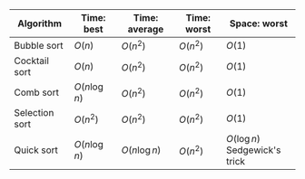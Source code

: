 | Algorithm      | Time: best    | Time: average | Time: worst | Space: worst                      |
| -------------- | ------------- | ------------- | ----------- | --------------------------------- |
| Bubble sort    | $O(n)$        | $O(n^2)$      | $O(n^2)$    | $O(1)$                            |
| Cocktail sort  | $O(n)$        | $O(n^2)$      | $O(n^2)$    | $O(1)$                            |
| Comb sort      | $O(n\log{n})$ | $O(n^2)$      | $O(n^2)$    | $O(1)$                            |
| Selection sort | $O(n^2)$      | $O(n^2)$      | $O(n^2)$    | $O(1)$                            |
| Quick sort     | $O(n\log{n})$ | $O(n\log{n})$ | $O(n^2)$    | $O(\log{n})$<br>Sedgewick's trick |